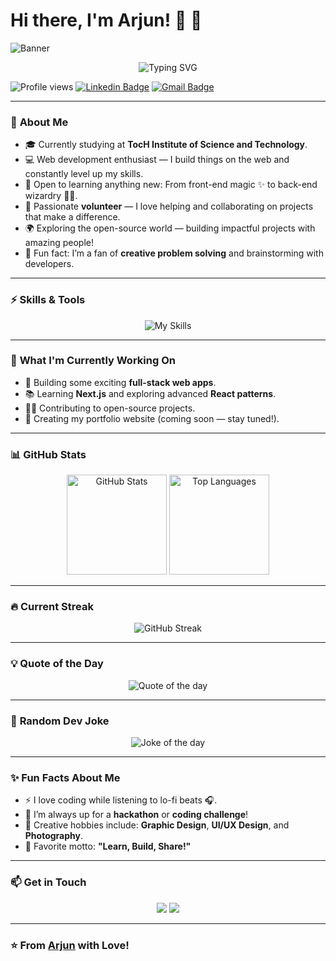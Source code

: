 # Hi there, I'm Arjun! 👋 🚀

![Banner](https://your-banner-link.com)

<p align="center">
  <img src="https://readme-typing-svg.demolab.com?font=Fira+Code&size=24&duration=4000&pause=500&color=F72C6F&background=FFFFFF&center=true&vCenter=true&width=600&height=45&lines=Web+Developer+%7C+Open+Source+Contributor;Tech+Enthusiast+%7C+Lifelong+Learner;Creative+Problem+Solver+%7C+Volunteer!" alt="Typing SVG" />
</p>

![Profile views](https://komarev.com/ghpvc/?username=YourGitHubUsername&color=blue) 
[![Linkedin Badge](https://img.shields.io/badge/-ArjunA-blue?style=flat-square&logo=Linkedin&logoColor=white&link=https://www.linkedin.com/in/YourLinkedInProfile/)](https://www.linkedin.com/in/YourLinkedInProfile/)
[![Gmail Badge](https://img.shields.io/badge/-your.email@gmail.com-c14438?style=flat-square&logo=Gmail&logoColor=white&link=mailto:arjunanoop.codes)](mailto:arjunanoop.codes)

---

### 🌟 **About Me**

- 🎓 Currently studying at **TocH Institute of Science and Technology**.
- 💻 Web development enthusiast — I build things on the web and constantly level up my skills.
- 🌱 Open to learning anything new: From front-end magic ✨ to back-end wizardry 🧙‍♂️.
- 🤝 Passionate **volunteer** — I love helping and collaborating on projects that make a difference.
- 🌍 Exploring the open-source world — building impactful projects with amazing people!
- 🎨 Fun fact: I’m a fan of **creative problem solving** and brainstorming with developers.

---

### ⚡ **Skills & Tools**

<p align="center">
  <img src="https://skillicons.dev/icons?i=html,css,javascript,react,bootstrap,tailwind,git,github,express,nodejs,mongodb,mysql&perline=6" alt="My Skills"/>
</p>

---

### 🔭 **What I'm Currently Working On**

- 🚀 Building some exciting **full-stack web apps**.
- 📚 Learning **Next.js** and exploring advanced **React patterns**.
- 👨‍💻 Contributing to open-source projects.
- 🎨 Creating my portfolio website (coming soon — stay tuned!).

---

### 📊 **GitHub Stats**

<p align="center">
  <img src="https://github-readme-stats.vercel.app/api?username=YourGitHubUsername&show_icons=true&theme=radical" alt="GitHub Stats" height="160" />
  <img src="https://github-readme-stats.vercel.app/api/top-langs/?username=YourGitHubUsername&layout=compact&theme=radical" alt="Top Languages" height="160" />
</p>

---

### 🔥 **Current Streak**

<p align="center">
  <img src="https://streak-stats.demolab.com?user=YourGitHubUsername&theme=radical&hide_border=true" alt="GitHub Streak" />
</p>

---

### 💡 **Quote of the Day**

<p align="center">
  <img src="https://quotes-github-readme.vercel.app/api?type=horizontal&theme=radical" alt="Quote of the day" />
</p>

---

### 🎉 **Random Dev Joke**

<p align="center">
  <img src="https://readme-jokes.vercel.app/api" alt="Joke of the day" />
</p>

---

### ✨ **Fun Facts About Me**

- ⚡ I love coding while listening to lo-fi beats 🎧.
- 🤯 I’m always up for a **hackathon** or **coding challenge**!
- 🌈 Creative hobbies include: **Graphic Design**, **UI/UX Design**, and **Photography**.
- 🌟 Favorite motto: **"Learn, Build, Share!"**

---

### 📫 **Get in Touch**

<p align="center">
  <a href="https://www.linkedin.com/in/arjunanoop/"><img src="https://img.shields.io/badge/-LinkedIn-blue?style=for-the-badge&logo=linkedin&logoColor=white"/></a>
  <a href="mailto:your-email@gmail.com"><img src="https://img.shields.io/badge/-Gmail-red?style=for-the-badge&logo=gmail&logoColor=white"/></a>
</p>

---

### ⭐ **From [Arjun](https://github.com/YourGitHubUsername) with Love!**

